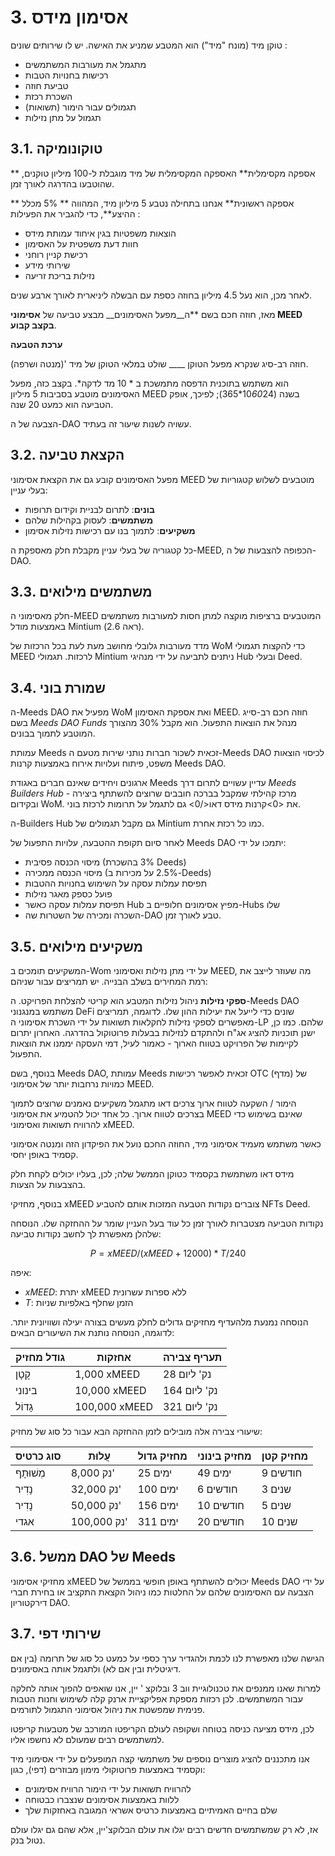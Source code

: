 # 3. אסימון מידס

טוקן מיד (מונח "מיד") הוא המטבע שמניע את האישה. יש לו שירותים שונים :

- מתגמל את מעורבות המשתמשים
- רכישות בחנויות הטבות
- טביעת חוזה
- השכרת רכזת
- תגמולים עבור הימור (תשואות)
- תגמול על מתן נזילות


## 3.1. טוקונומיקה

** אספקה מקסימלית** האספקה המקסימלית של מיד מוגבלת ל-100 מיליון טוקנים, שהוטבעו בהדרגה לאורך זמן.

** אספקה ראשונית** אנחנו בתחילה נטבע 5 מיליון מיד, המהווה ** 5% מכלל ההיצע**, כדי להגביר את הפעילות :

- הוצאות משפטיות בגין איחוד עמותת מידס
- חוות דעת משפטית על האסימון
- רכישת קניין רוחני
- שירותי מידע
- נזילות בריכת זריעה

לאחר מכן, הוא נעל 4.5 מיליון בחוזה כספת עם הבשלה ליניארית לאורך ארבע שנים.

מאז, חוזה חכם בשם **ה__מפעל האסימונים__ מבצע טביעה של **אסימוני MEED בקצב קבוע**.

**ערכת הטבעה**

חוזה רב-סיג שנקרא מפעל הטוקן ____ שולט במלאי הטוקן של מיד '(מנטה ושרפה).

הוא משתמש בתוכנית הדפסה מתמשכת ב * 10 מד לדקה*. בקצב כזה, מפעל האסימונים מוטבע בסביבות 5 מיליון MEED בשנה (10*60*24*365); לפיכך, אופק הטביעה הוא כמעט 20 שנה.

הצבעה של ה-DAO עשויה לשנות שיעור זה בעתיד.

## 3.2. הקצאת טביעה

מפעל האסימונים קובע גם את הקצאת אסימוני MEED מוטבעים לשלוש קטגוריות של בעלי עניין:

- **בונים**: לתרום לבניית וקידום תרופות
- **משתמשים**: לעסוק בקהילות שלהם
- **משקיעים**: לתמוך בנו עם רכישות נזילות אסימון

כל קטגוריה של בעלי עניין מקבלת חלק מאספקת ה-MEED, הכפופה להצבעות של ה-DAO.

## 3.3. משתמשים מילואים

חלק מאסימוני ה-MEED המוטבעים ברציפות מוקצה למתן חסות למעורבות משתמשים באמצעות מודל Mintium (ראה 2.6).

מדד מעורבות גלובלי מחושב מעת לעת בכל הרכזות של WoM כדי להקצות תגמולי MEED לרכזות. תגמולי Mintium ניתנים לתביעה על ידי מנהיגי Hub ובעלי Deed.

## 3.4. שמורת בוני

ה-Meeds DAO מפעיל את WoM ואת אספקת האסימון MEED. חוזה חכם רב-סייג בשם _Meeds DAO Funds_ מנהל את הוצאות התפעול. הוא מקבל 30% מהצורך המוטבע לתמוך בבונים.

עמותת Meeds זכאית לשכור חברות נותני שירות מטעם ה-Meeds DAO לכיסוי הוצאות משפט, פיתוח ועלויות אירוח באמצעות קרנות Meeds DAO.

ארגונים ויחידים שאינם חברים באגודת Meeds עדיין עשויים לתרום דרך _Meeds Builders Hub_ - מרכז קהילתי שמקבל בברכה חובבים שרוצים להשתתף ביצירה ובקידום WoM. את <0>קרנות מידס דאו</0> גם לתגמל על תרומות לרכזת בוני.

ה-Builders Hub גם מקבל תגמולים של Mintium כמו כל רכזת אחרת.

לאחר סיום תקופת ההטבעה, עלויות התפעול של Meeds DAO יתמכו על ידי:

- מיסוי הכנסה פסיבית (3% בהשכרת Deeds)
- מיסוי הכנסה ממכירה (2.5% על מכירות ב-Deeds)
- תפיסת עמלות עסקה על השימוש בחנויות ההטבות
- פועל כספק מאגר נזילות
- תפיסת עמלות עסקה כאשר Hub מפיץ אסימונים חלופיים ב-Hubs שלו
- השכרה ומכירה של השטרות שה-DAO טבע לאורך זמן.

## 3.5. משקיעים מילואים

המשקיעים תומכים ב-Wom על ידי מתן נזילות ואסימוני MEED, מה שעוזר לייצב את רמת המחירים בשלב הבנייה. יש תמריצים עבור שניהם:

**ספקי נזילות** ניהול נזילות המטבע הוא קריטי להצלחת הפרויקט. ה-Meeds DAO משתמש במנגנוני DeFi שונים כדי לייעל את יעילות ההון שלו. לדוגמה, תמריצים מאפשרים לספקי נזילות לחקלאות תשואות על ידי השכרת אסימוני ה-LP שלהם. כמו כן, ישנן תוכניות להציג אג"ח ולהתקדם לנזילות בבעלות פרוטוקול בהדרגה. האחרון יתרום לקיימות של הפרויקט בטווח הארוך - כאמור לעיל, דמי העסקה יממנו את הוצאות התפעול.

בנוסף, בשם Meeds DAO, עמותת Meeds זכאית לאפשר רכישות OTC (מדף) של כמויות נרחבות יותר של אסימוני MEED.

הימור / השקעה לטווח ארוך צרכים דאו מתגמל משקיעים נאמנים שרוצים לתמוך בצרכים לטווח ארוך. כל אחד יכול להטמיע את אסימוני MEED שאינם בשימוש כדי להרוויח תשואות ואסימוני xMEED.

כאשר משתמש מעמיד אסימוני מיד, החוזה החכם נועל את הפיקדון הזה ומנטה אסימוני קסמיד באופן יחסי.

מידס דאו משתמשת בקסמיד כטוקן הממשל שלה; לכן, בעליו יכולים לקחת חלק בהצבעות על הצעות.

בנוסף, מחזיקי xMEED צוברים נקודות הטבעה המזכות אותם להטביע NFTs Deed.

נקודות הטביעה מצטברות לאורך זמן כל עוד בעל העניין שומר על ההחזקה שלו. הנוסחה שלהלן מאפשרת לך לחשב נקודות טביעה:

 $$ P = xMEED / (xMEED + 12000) * T / 240 $$

 איפה:

- $xMEED$: יתרת xMEED ללא ספרות עשרונית
- $T$: הזמן שחלף באלפיות שניות

הנוסחה נמנעת מלהעדיף מחזיקים גדולים לחלק מעשים בצורה יעילה ושוויונית יותר. לדוגמה, הנוסחה נותנת את השיעורים הבאים:

| **גודל מחזיק** | **אחזקות**    | **תעריף צבירה** |
| -------------- | ------------- | --------------- |
| קָטָן          | 1,000 xMEED   | 28 נק' ליום     |
| בינוני         | 10,000 xMEED  | 164 נק' ליום    |
| גָדוֹל         | 100,000 xMEED | 321 נק' ליום    |


שיעורי צבירה אלה מובילים לזמן ההחזקה הבא עבור כל סוג של מחזיק:

| **סוג כרטיס** | **עֲלוּת**  | **מחזיק גדול** | **מחזיק בינוני** | **מחזיק קטן** |
| ------------- | ----------- | -------------- | ---------------- | ------------- |
| מְשׁוּתָף     | 8,000 נק'   | 25 ימים        | 49 ימים          | 9 חודשים      |
| נָדִיר        | 32,000 נק'  | 100 ימים       | 6 חודשים         | 3 שנים        |
| נָדִיר        | 50,000 נק'  | 156 ימים       | 10 חודשים        | 5 שנים        |
| אגדי          | 100,000 נק' | 311 ימים       | 20 חודשים        | 10 שנים       |

## 3.6. ממשל DAO של Meeds

מחזיקי אסימוני xMEED יכולים להשתתף באופן חופשי בממשל של Meeds DAO על ידי הצבעה עם האסימונים שלהם על החלטות כמו ניהול הקצאת התקציב או בחירת חברי דירקטוריון DAO.

## 3.7. שירותי דפי

הגישה שלנו מאפשרת לנו לכמת ולהגדיר ערך כספי על כמעט כל סוג של תרומה (בין אם דיגיטלית ובין אם לא) ולתגמל אותה באסימונים.

למרות שאנו ממנפים את טכנולוגיית ווב 3 ובלוקצ ' יין, אנו שואפים להפוך אותה לחלקה עבור המשתמשים. לכן רכזות מספקת אפליקציית ארנק קלה לשימוש וחנות הטבות פנימית שמפשטת את ניהול אסימוני התגמול לתורמים.

לכן, מידס מציעה כניסה בטוחה ושקופה לעולם הקריפטו המורכב של מטבעות קריפטו למשתמשים רבים שמעולם לא נחשפו אליו.

אנו מתכננים להציג מוצרים נוספים של משתמשי קצה המופעלים על ידי אסימוני מיד וקסמיד באמצעות פרוטוקולי מימון מבוזרים (דפי), כגון:

- להרוויח תשואות על ידי הימור הרוויח אסימונים
- ללוות באמצעות אסימונים שנצברו כבטוחה
- שלם בחיים האמיתיים באמצעות כרטיס אשראי המגובה באחזקות שלך

אז, לא רק שמשתמשים חדשים רבים יגלו את עולם הבלוקצ'יין, אלא שהם גם יגלו עולם נטול בנק.

